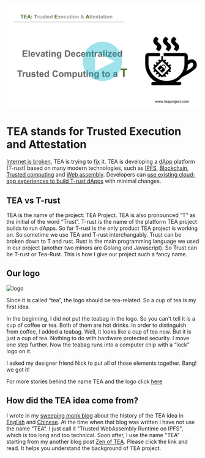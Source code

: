 
[![](../res/blog/WX20201215-115720@2x.png)](http://www.youtube.com/watch?v=-NgR3ySWwXg "")

# TEA stands for Trusted Execution and Attestation
[Internet is broken](Broken_internet_needs_a_fix.md), TEA is trying to [fix](How_TEA_fix_internet.md) it. TEA is developing a [dApp](https://medium.com/@pushbar/how-do-i-define-dapps-1a3600b49e2f) platform (T-rust) based on many modern technologies, such as [IPFS](TEA_vs_IPFS.md), [Blockchain](TEA_vs_blockchain.md), [Trusted computing](TEA_vs_Trusted_computing.md) and [Web assembly](TEA_vs_wasm.md). Developers can [use existing cloud-app experiences to build T-rust dApps](Fill_the_gap.md) with minimal changes.

## TEA vs T-rust

TEA is the name of the project: TEA Project. TEA is also pronounced “T” as the initial of the word “Trust”.
T-rust is the name of the platform TEA project builds to run dApps. So far T-rust is the only product TEA project is working on. So sometime we use TEA and T-rust interchangably. Trust can be broken down to T and rust. Rust is the main programming language we used in our project (another two minors are Golang and Javascript). So Trust can be T-rust or Tea-Rust. This is how I give our project such a fancy name. 
## Our logo


![logo](/img/logo.png)


Since it is called “tea”, the logo should be tea-related. So a cup of tea is my first idea.

In the beginning, I did not put the teabag in the logo. So you can't tell it is a cup of coffee or tea. Both of them are hot drinks. In order to distinguish from coffee, I added a teabag.
Well, it looks like a cup of tea now. But it is just a cup of tea. Nothing to do with hardware protected security. I move one step further. Now the teabag runs into a computer chip with a “lock” logo on it.

I asked my designer friend Nick to put all of those elements together. Bang! we got it!

For more stories behind the name TEA and the logo click [here](https://medium.com/@pushbar/i-designed-a-logo-for-tea-project-9cf85d733708)

## How did the TEA idea come from?

I wrote in my [sweeping monk blog](https://medium.com/@pushbar) about the history of the TEA idea in [English](https://medium.com/@pushbar/0-of-n-cover-letter-of-the-trusted-webassembly-runtime-on-ipfs-12a4fd8c4338) and [Chinese](https://medium.com/@pushbar/%E7%AC%AC0%E7%AF%87-%E5%8E%86%E5%8F%B2%E6%B8%8A%E6%BA%90%E5%92%8C%E6%8E%A2%E7%B4%A2%E8%BF%87%E7%A8%8B%E7%9A%84%E5%BF%AB%E8%BF%9B%E7%89%88%E6%9C%AC-ecbb558ac36e). At the time when that blog was written I have not use the name "TEA". I just call it "Trusted WebAssembly Runtime on IPFS", which is too long and too technical. Soon after, I use the name "TEA" starting from my another blog post [Zen of TEA](https://medium.com/@pushbar/zen-of-tea-1-2480c8c249c3). Please click the link and read. It helps you understand the background of TEA project.

